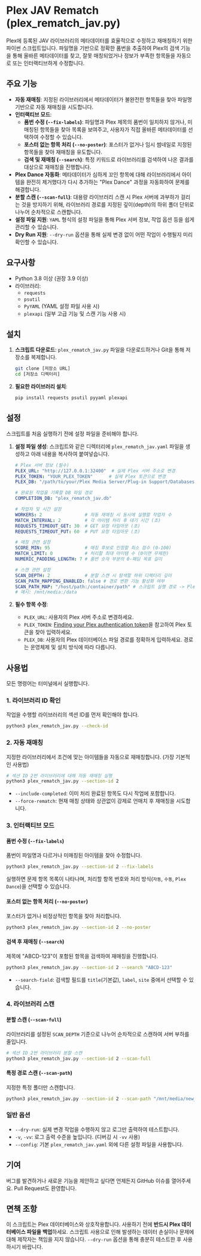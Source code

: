 # Plex JAV Rematch (plex_rematch_jav.py)

Plex에 등록된 JAV 라이브러리의 메타데이터를 효율적으로 수정하고 재매칭하기 위한 파이썬 스크립트입니다. 파일명을 기반으로 정확한 품번을 추출하여 Plex의 검색 기능을 통해 올바른 메타데이터를 찾고, 잘못 매칭되었거나 정보가 부족한 항목들을 자동으로 또는 인터랙티브하게 수정합니다.

## 주요 기능

-   **자동 재매칭**: 지정된 라이브러리에서 메타데이터가 불완전한 항목들을 찾아 파일명 기반으로 자동 재매칭을 시도합니다.
-   **인터랙티브 모드**:
    -   **품번 수정 (`--fix-labels`)**: 파일명과 Plex 제목의 품번이 일치하지 않거나, 미매칭된 항목들을 찾아 목록을 보여주고, 사용자가 직접 올바른 메타데이터를 선택하여 수정할 수 있습니다.
    -   **포스터 없는 항목 처리 (`--no-poster`)**: 포스터가 없거나 임시 썸네일로 지정된 항목들을 찾아 재매칭을 유도합니다.
    -   **검색 및 재매칭 (`--search`)**: 특정 키워드로 라이브러리를 검색하여 나온 결과를 대상으로 재매칭을 진행합니다.
-   **Plex Dance 자동화**: 메타데이터가 심하게 꼬인 항목에 대해 라이브러리에서 아이템을 완전히 제거했다가 다시 추가하는 "Plex Dance" 과정을 자동화하여 문제를 해결합니다.
-   **분할 스캔 (`--scan-full`)**: 대용량 라이브러리 스캔 시 Plex 서버에 과부하가 걸리는 것을 방지하기 위해, 라이브러리 경로를 지정된 깊이(depth)의 하위 폴더 단위로 나누어 순차적으로 스캔합니다.
-   **설정 파일 지원**: `YAML` 형식의 설정 파일을 통해 Plex 서버 정보, 작업 옵션 등을 쉽게 관리할 수 있습니다.
-   **Dry Run 지원**: `--dry-run` 옵션을 통해 실제 변경 없이 어떤 작업이 수행될지 미리 확인할 수 있습니다.

## 요구사항

-   Python 3.8 이상 (권장 3.9 이상)
-   라이브러리:
    -   `requests`
    -   `psutil`
    -   `PyYAML` (YAML 설정 파일 사용 시)
    -   `plexapi` (일부 고급 기능 및 스캔 기능 사용 시)

## 설치

1.  **스크립트 다운로드**:
    `plex_rematch_jav.py` 파일을 다운로드하거나 Git을 통해 저장소를 복제합니다.

    ```bash
    git clone [저장소 URL]
    cd [저장소 디렉터리]
    ```

2.  **필요한 라이브러리 설치**:

    ```bash
    pip install requests psutil pyyaml plexapi
    ```

## 설정

스크립트를 처음 실행하기 전에 설정 파일을 준비해야 합니다.

1.  **설정 파일 생성**:
    스크립트와 같은 디렉터리에 `plex_rematch_jav.yaml` 파일을 생성하고 아래 내용을 복사하여 붙여넣습니다.

    ```yaml
    # Plex 서버 정보 (필수)
    PLEX_URL: "http://127.0.0.1:32400"  # 실제 Plex 서버 주소로 변경
    PLEX_TOKEN: "YOUR_PLEX_TOKEN"      # 실제 Plex 토큰으로 변경
    PLEX_DB: "/path/to/your/Plex Media Server/Plug-in Support/Databases/com.plexapp.plugins.library.db" # Plex DB 파일 경로

    # 완료된 작업을 기록할 DB 파일 경로
    COMPLETION_DB: "plex_rematch_jav.db"

    # 작업자 및 시간 설정
    WORKERS: 2                # 자동 재매칭 시 동시에 실행할 작업자 수
    MATCH_INTERVAL: 2         # 각 아이템 처리 후 대기 시간 (초)
    REQUESTS_TIMEOUT_GET: 30  # GET 요청 타임아웃 (초)
    REQUESTS_TIMEOUT_PUT: 60  # PUT 요청 타임아웃 (초)

    # 매칭 관련 설정
    SCORE_MIN: 95             # 매칭 후보로 인정할 최소 점수 (0-100)
    MATCH_LIMIT: 0            # 처리할 최대 아이템 수 (0이면 무제한)
    NUMERIC_PADDING_LENGTH: 7 # 품번 숫자 부분의 0-패딩 목표 길이

    # 스캔 관련 설정
    SCAN_DEPTH: 2             # 분할 스캔 시 탐색할 하위 디렉터리 깊이
    SCAN_PATH_MAPPING_ENABLED: false # 경로 변환 기능 활성화 여부
    SCAN_PATH_MAP: "/host/path:/container/path" # 스크립트 실행 경로 -> Plex 컨테이너 경로
    # 예시: /mnt/media:/data
    ```

2.  **필수 항목 수정**:
    -   `PLEX_URL`: 사용자의 Plex 서버 주소로 변경하세요.
    -   `PLEX_TOKEN`: [Finding your Plex authentication token](https://support.plex.tv/articles/204059436-finding-an-authentication-token-x-plex-token/)을 참고하여 Plex 토큰을 찾아 입력하세요.
    -   `PLEX_DB`: 사용자의 Plex 데이터베이스 파일 경로를 정확하게 입력하세요. 경로는 운영체제 및 설치 방식에 따라 다릅니다.

## 사용법

모든 명령어는 터미널에서 실행합니다.

### 1. 라이브러리 ID 확인

작업을 수행할 라이브러리의 섹션 ID를 먼저 확인해야 합니다.

```bash
python3 plex_rematch_jav.py --check-id
```

### 2. 자동 재매칭

지정한 라이브러리에서 조건에 맞는 아이템들을 자동으로 재매칭합니다. (가장 기본적인 사용법)

```bash
# 섹션 ID 2번 라이브러리에 대해 자동 재매칭 실행
python3 plex_rematch_jav.py --section-id 2
```

-   `--include-completed`: 이미 처리 완료된 항목도 다시 작업에 포함합니다.
-   `--force-rematch`: 현재 매칭 상태와 상관없이 강제로 언매치 후 재매칭을 시도합니다.

### 3. 인터랙티브 모드

#### 품번 수정 (`--fix-labels`)

품번이 파일명과 다르거나 미매칭된 아이템을 찾아 수정합니다.

```bash
python3 plex_rematch_jav.py --section-id 2 --fix-labels
```
실행하면 문제 항목 목록이 나타나며, 처리할 항목 번호와 처리 방식(`자동`, `수동`, `Plex Dance`)을 선택할 수 있습니다.

#### 포스터 없는 항목 처리 (`--no-poster`)

포스터가 없거나 비정상적인 항목을 찾아 처리합니다.

```bash
python3 plex_rematch_jav.py --section-id 2 --no-poster
```

#### 검색 후 재매칭 (`--search`)

제목에 "ABCD-123"이 포함된 항목을 검색하여 재매칭을 진행합니다.

```bash
python3 plex_rematch_jav.py --section-id 2 --search "ABCD-123"
```
-   `--search-field`: 검색할 필드를 `title`(기본값), `label`, `site` 중에서 선택할 수 있습니다.

### 4. 라이브러리 스캔

#### 분할 스캔 (`--scan-full`)

라이브러리를 설정된 `SCAN_DEPTH` 기준으로 나누어 순차적으로 스캔하여 서버 부하를 줄입니다.

```bash
# 섹션 ID 2번 라이브러리 분할 스캔
python3 plex_rematch_jav.py --section-id 2 --scan-full
```

#### 특정 경로 스캔 (`--scan-path`)

지정한 특정 폴더만 스캔합니다.

```bash
python3 plex_rematch_jav.py --section-id 2 --scan-path "/mnt/media/new_folder"
```

### 일반 옵션

-   `--dry-run`: 실제 변경 작업을 수행하지 않고 로그만 출력하여 테스트합니다.
-   `-v`, `-vv`: 로그 출력 수준을 높입니다. (디버깅 시 `-vv` 사용)
-   `--config`: 기본 `plex_rematch_jav.yaml` 외에 다른 설정 파일을 사용합니다.

## 기여

버그를 발견하거나 새로운 기능을 제안하고 싶다면 언제든지 GitHub 이슈를 열어주세요. Pull Request도 환영합니다.

## 면책 조항

이 스크립트는 Plex 데이터베이스와 상호작용합니다. 사용하기 전에 **반드시 Plex 데이터베이스 파일을 백업**하세요. 스크립트 사용으로 인해 발생하는 데이터 손실이나 문제에 대해 제작자는 책임을 지지 않습니다. `--dry-run` 옵션을 통해 충분히 테스트한 후 사용하시기 바랍니다.
